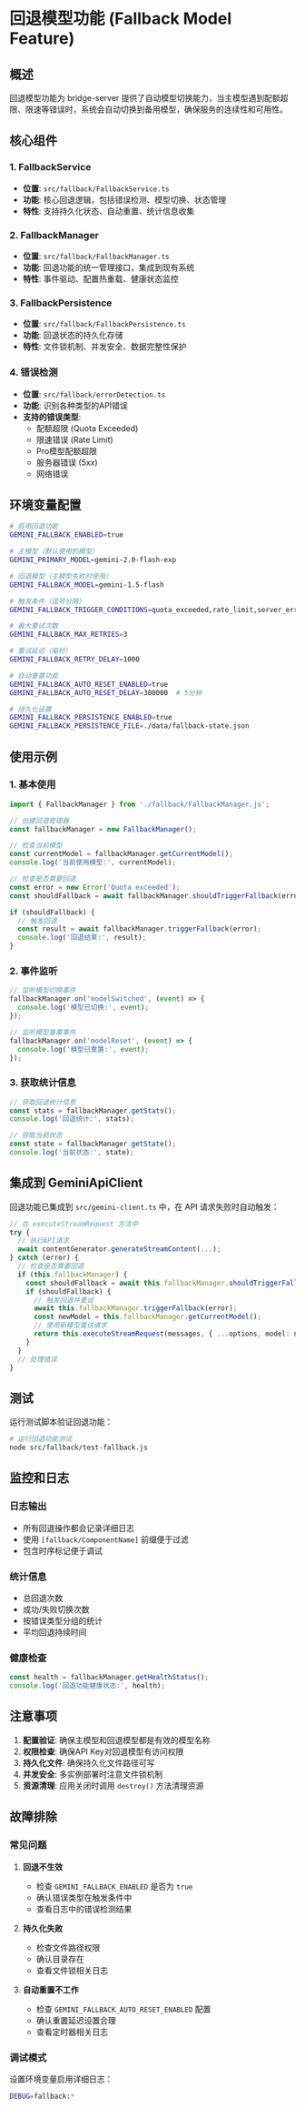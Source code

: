 # 回退模型功能 (Fallback Model Feature)

## 概述

回退模型功能为 bridge-server 提供了自动模型切换能力，当主模型遇到配额超限、限速等错误时，系统会自动切换到备用模型，确保服务的连续性和可用性。

## 核心组件

### 1. FallbackService
- **位置**: `src/fallback/FallbackService.ts`
- **功能**: 核心回退逻辑，包括错误检测、模型切换、状态管理
- **特性**: 支持持久化状态、自动重置、统计信息收集

### 2. FallbackManager
- **位置**: `src/fallback/FallbackManager.ts`
- **功能**: 回退功能的统一管理接口，集成到现有系统
- **特性**: 事件驱动、配置热重载、健康状态监控

### 3. FallbackPersistence
- **位置**: `src/fallback/FallbackPersistence.ts`
- **功能**: 回退状态的持久化存储
- **特性**: 文件锁机制、并发安全、数据完整性保护

### 4. 错误检测
- **位置**: `src/fallback/errorDetection.ts`
- **功能**: 识别各种类型的API错误
- **支持的错误类型**:
  - 配额超限 (Quota Exceeded)
  - 限速错误 (Rate Limit)
  - Pro模型配额超限
  - 服务器错误 (5xx)
  - 网络错误

## 环境变量配置

```bash
# 启用回退功能
GEMINI_FALLBACK_ENABLED=true

# 主模型（默认使用的模型）
GEMINI_PRIMARY_MODEL=gemini-2.0-flash-exp

# 回退模型（主模型失败时使用）
GEMINI_FALLBACK_MODEL=gemini-1.5-flash

# 触发条件（逗号分隔）
GEMINI_FALLBACK_TRIGGER_CONDITIONS=quota_exceeded,rate_limit,server_error

# 最大重试次数
GEMINI_FALLBACK_MAX_RETRIES=3

# 重试延迟（毫秒）
GEMINI_FALLBACK_RETRY_DELAY=1000

# 自动重置功能
GEMINI_FALLBACK_AUTO_RESET_ENABLED=true
GEMINI_FALLBACK_AUTO_RESET_DELAY=300000  # 5分钟

# 持久化设置
GEMINI_FALLBACK_PERSISTENCE_ENABLED=true
GEMINI_FALLBACK_PERSISTENCE_FILE=./data/fallback-state.json
```

## 使用示例

### 1. 基本使用

```typescript
import { FallbackManager } from './fallback/FallbackManager.js';

// 创建回退管理器
const fallbackManager = new FallbackManager();

// 检查当前模型
const currentModel = fallbackManager.getCurrentModel();
console.log('当前使用模型:', currentModel);

// 检查是否需要回退
const error = new Error('Quota exceeded');
const shouldFallback = await fallbackManager.shouldTriggerFallback(error);

if (shouldFallback) {
  // 触发回退
  const result = await fallbackManager.triggerFallback(error);
  console.log('回退结果:', result);
}
```

### 2. 事件监听

```typescript
// 监听模型切换事件
fallbackManager.on('modelSwitched', (event) => {
  console.log('模型已切换:', event);
});

// 监听模型重置事件
fallbackManager.on('modelReset', (event) => {
  console.log('模型已重置:', event);
});
```

### 3. 获取统计信息

```typescript
// 获取回退统计信息
const stats = fallbackManager.getStats();
console.log('回退统计:', stats);

// 获取当前状态
const state = fallbackManager.getState();
console.log('当前状态:', state);
```

## 集成到 GeminiApiClient

回退功能已集成到 `src/gemini-client.ts` 中，在 API 请求失败时自动触发：

```typescript
// 在 executeStreamRequest 方法中
try {
  // 执行API请求
  await contentGenerator.generateStreamContent(...);
} catch (error) {
  // 检查是否需要回退
  if (this.fallbackManager) {
    const shouldFallback = await this.fallbackManager.shouldTriggerFallback(error);
    if (shouldFallback) {
      // 触发回退并重试
      await this.fallbackManager.triggerFallback(error);
      const newModel = this.fallbackManager.getCurrentModel();
      // 使用新模型重试请求
      return this.executeStreamRequest(messages, { ...options, model: newModel }, ...);
    }
  }
  // 处理错误
}
```

## 测试

运行测试脚本验证回退功能：

```bash
# 运行回退功能测试
node src/fallback/test-fallback.js
```

## 监控和日志

### 日志输出
- 所有回退操作都会记录详细日志
- 使用 `[fallback/ComponentName]` 前缀便于过滤
- 包含时序标记便于调试

### 统计信息
- 总回退次数
- 成功/失败切换次数
- 按错误类型分组的统计
- 平均回退持续时间

### 健康检查
```typescript
const health = fallbackManager.getHealthStatus();
console.log('回退功能健康状态:', health);
```

## 注意事项

1. **配置验证**: 确保主模型和回退模型都是有效的模型名称
2. **权限检查**: 确保API Key对回退模型有访问权限
3. **持久化文件**: 确保持久化文件路径可写
4. **并发安全**: 多实例部署时注意文件锁机制
5. **资源清理**: 应用关闭时调用 `destroy()` 方法清理资源

## 故障排除

### 常见问题

1. **回退不生效**
   - 检查 `GEMINI_FALLBACK_ENABLED` 是否为 `true`
   - 确认错误类型在触发条件中
   - 查看日志中的错误检测结果

2. **持久化失败**
   - 检查文件路径权限
   - 确认目录存在
   - 查看文件锁相关日志

3. **自动重置不工作**
   - 检查 `GEMINI_FALLBACK_AUTO_RESET_ENABLED` 配置
   - 确认重置延迟设置合理
   - 查看定时器相关日志

### 调试模式

设置环境变量启用详细日志：
```bash
DEBUG=fallback:*
```